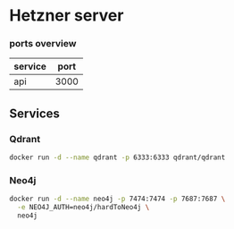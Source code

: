 # Hetzner server

### ports overview

| service | port |
|---------|------|
| api | 3000 |

## Services

### Qdrant

```bash
docker run -d --name qdrant -p 6333:6333 qdrant/qdrant
```

### Neo4j

```bash
docker run -d --name neo4j -p 7474:7474 -p 7687:7687 \
  -e NEO4J_AUTH=neo4j/hardToNeo4j \
  neo4j
```


